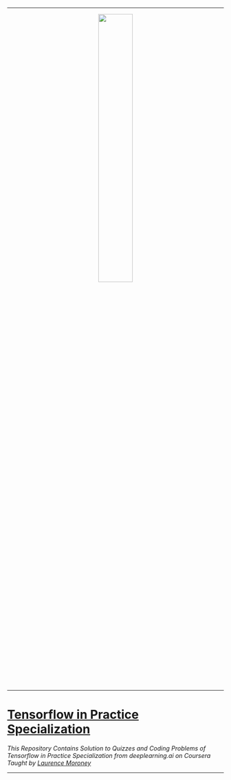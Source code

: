 ----------------------------------------------------------------------------------------
<p align="center"><img width="40%" src="https://d2wvfoqc9gyqzf.cloudfront.net/content/uploads/2018/09/deeplearning-logo.svg" /></p>

-------------------------------------------------------------------------------------------

# [Tensorflow in Practice Specialization](https://www.coursera.org/specializations/tensorflow-in-practice)
*This Repository Contains Solution to Quizzes and Coding Problems of Tensorflow in Practice Specialization from deeplearning.ai on Coursera Taught by [Laurence Moroney](https://www.coursera.org/instructor/lmoroney)*

--------------------------------------------------------------------------------------------
